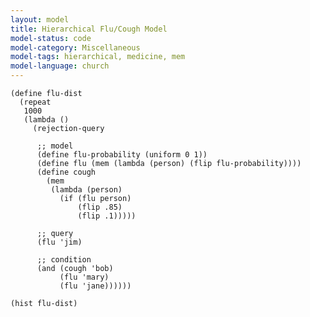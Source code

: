 ```yaml
---
layout: model
title: Hierarchical Flu/Cough Model
model-status: code
model-category: Miscellaneous
model-tags: hierarchical, medicine, mem
model-language: church
---
```


    (define flu-dist
      (repeat 
       1000
       (lambda ()
         (rejection-query
          
          ;; model
          (define flu-probability (uniform 0 1))
          (define flu (mem (lambda (person) (flip flu-probability))))
          (define cough
            (mem 
             (lambda (person)
               (if (flu person)
                   (flip .85)
                   (flip .1)))))
          
          ;; query
          (flu 'jim)
          
          ;; condition
          (and (cough 'bob) 
               (flu 'mary)
               (flu 'jane))))))
    
    (hist flu-dist)
